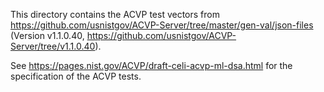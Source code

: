 [//]: # (SPDX-License-Identifier: CC-BY-4.0)

This directory contains the ACVP test vectors from
https://github.com/usnistgov/ACVP-Server/tree/master/gen-val/json-files
(Version v1.1.0.40, https://github.com/usnistgov/ACVP-Server/tree/v1.1.0.40).




See https://pages.nist.gov/ACVP/draft-celi-acvp-ml-dsa.html for the specification of the ACVP tests.

